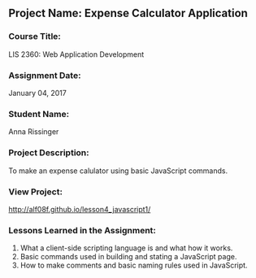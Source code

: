 ## Project Name:  Expense Calculator Application

### Course Title:
LIS 2360:  Web Application Development

### Assignment Date:  
January 04, 2017

### Student Name:  
Anna Rissinger

### Project Description:
To make an expense calulator using basic JavaScript commands.

### View Project:
http://alf08f.github.io/lesson4_javascript1/

### Lessons Learned in the Assignment:
1. What a client-side scripting language is and what how it works.
2. Basic commands used in building and stating a JavaScript page.
3. How to make comments and basic naming rules used in JavaScript.
